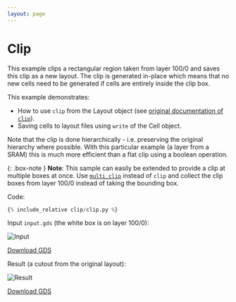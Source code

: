 ```yaml
---
layout: page
---
```


# Clip

This example clips a rectangular region taken from layer 100/0 and saves this clip
as a new layout. The clip is generated in-place which means that no new 
cells need to be generated if cells are entirely inside the clip box.

This example demonstrates:

* How to use `clip` from the Layout object (see [original documentation of `clip`](https://www.klayout.de/doc-qt5/code/class_Layout.html#method33)).
* Saving cells to layout files using `write` of the Cell object.

Note that the clip is done hierarchically - i.e. preserving the original hierarchy where
possible. With this particular example (a layer from a SRAM) this is much more efficient than
a flat clip using a boolean operation.

{: .box-note }
**Note**: This sample can easily be extended to provide a clip at multiple boxes at once.
Use [`multi_clip`](https://www.klayout.de/doc-qt5/code/class_Layout.html#method98)
instead of `clip` and collect the clip boxes from layer 100/0 instead of taking the
bounding box.

Code:

```python
{% include_relative clip/clip.py %}
```

Input `input.gds` (the white box is on layer 100/0):

![Input](input.png)

[Download GDS](input.gds)

Result (a cutout from the original layout):

![Result](clip.png)

[Download GDS](clip.gds)

